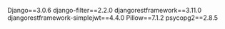 Django==3.0.6
django-filter==2.2.0
djangorestframework==3.11.0
djangorestframework-simplejwt==4.4.0
Pillow==7.1.2
psycopg2==2.8.5

